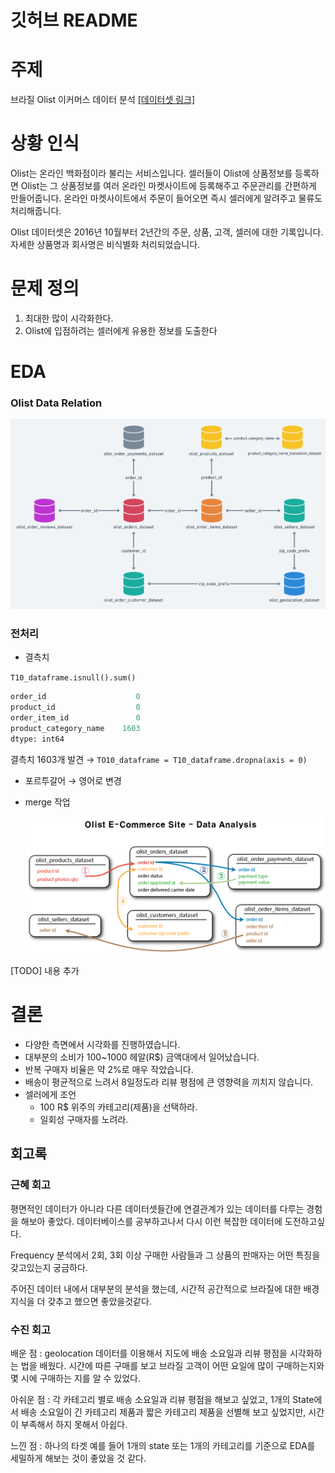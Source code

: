 # 깃허브 README

# 주제

브라질 Olist 이커머스 데이터 분석  [[데이터셋 링크]](https://www.kaggle.com/datasets/olistbr/brazilian-ecommerce)

# 상황 인식

Olist는 온라인 백화점이라 불리는 서비스입니다. 셀러들이 Olist에 상품정보를 등록하면 Olist는 그 상품정보를 여러 온라인 마켓사이트에 등록해주고 주문관리를 간편하게 만들어줍니다. 온라인 마켓사이트에서 주문이 들어오면 즉시 셀러에게 알려주고 물류도 처리해줍니다.

Olist 데이터셋은 2016년 10월부터 2년간의 주문, 상품, 고객, 셀러에 대한 기록입니다. 자세한 상품명과 회사명은 비식별화 처리되었습니다.

# 문제 정의

1. 최대한 많이 시각화한다.
2. Olist에 입점하려는 셀러에게 유용한 정보를 도출한다

# EDA

### Olist Data Relation

![olist_dataset.png](images/olist_dataset.png)

### 전처리

- 결측치

`T10_dataframe.isnull().sum()`

```python
order_id                    0
product_id                  0
order_item_id               0
product_category_name    1603
dtype: int64
```

결측치 1603개 발견 → `TO10_dataframe = T10_dataframe.dropna(axis = 0)`

- 포르투갈어 → 영어로 변경
- merge 작업
  
    ![download.png](images/download.png)
    

[TODO] 내용 추가

# 결론

- 다양한 측면에서 시각화를 진행하였습니다.
- 대부분의 소비가 100~1000 헤알(R$) 금액대에서 일어났습니다.
- 반복 구매자 비율은 약 2%로 매우 작았습니다.
- 배송이 평균적으로 느려서 8일정도라 리뷰 평점에 큰 영향력을 끼치지 않습니다.
- 셀러에게 조언
    - 100 R$ 위주의 카테고리(제품)을 선택하라.
    - 일회성 구매자를 노려라.

## 회고록

### 근혜 회고

평면적인 데이터가 아니라 다른 데이터셋들간에 연결관계가 있는 데이터를 다루는 경험을 해보아 좋았다. 데이터베이스를 공부하고나서 다시 이런 복잡한 데이터에 도전하고싶다. 

Frequency 분석에서 2회, 3회 이상 구매한 사람들과 그 상품의 판매자는 어떤 특징을 갖고있는지 궁금하다. 

주어진 데이터 내에서 대부분의 분석을 했는데, 시간적 공간적으로 브라질에 대한 배경지식을 더 갖추고 했으면 좋았을것같다.

### 수진 회고

배운 점 : geolocation 데이터를 이용해서 지도에 배송 소요일과 리뷰 평점을 시각화하는 법을 배웠다. 
시간에 따른 구매를 보고 브라질 고객이 어떤 요일에 많이 구매하는지와 몇 시에 구매하는 지를 알 수 있었다.

아쉬운 점 : 각 카테고리 별로 배송 소요일과 리뷰 평점을 해보고 싶었고, 1개의 State에서 배송 소요일이 긴 카테고리 제품과 짧은 카테고리 제품을 선별해 보고 싶었지만, 시간이 부족해서 하지 못해서 아쉽다.

느낀 점 :  하나의 타겟 예를 들어 1개의 state 또는 1개의 카테고리를 기준으로 EDA를 세밀하게 해보는 것이 좋았을 것 같다.